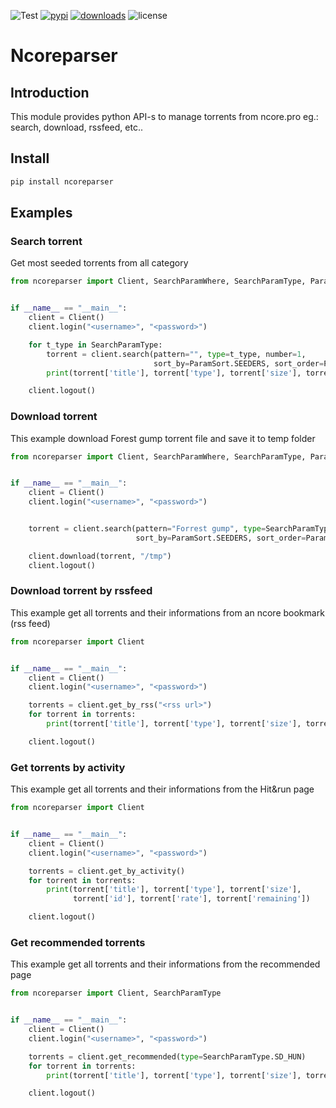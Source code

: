 ![Test](https://img.shields.io/github/actions/workflow/status/radaron/ncoreparser/module_test.yml?label=Test&style=for-the-badge)
[![pypi](https://img.shields.io/pypi/v/ncoreparser?style=for-the-badge)](https://pypi.org/project/ncoreparser/)
[![downloads](https://img.shields.io/pypi/dm/ncoreparser?style=for-the-badge)](https://pypi.org/project/ncoreparser/)
![license](https://img.shields.io/github/license/radaron/ncoreparser?style=for-the-badge)

# Ncoreparser

## Introduction

This module provides python API-s to manage torrents from ncore.pro eg.: search, download, rssfeed, etc..

## Install

``` bash
pip install ncoreparser
```

## Examples



### Search torrent
Get most seeded torrents from all category

``` python
from ncoreparser import Client, SearchParamWhere, SearchParamType, ParamSort, ParamSeq


if __name__ == "__main__":
    client = Client()
    client.login("<username>", "<password>")

    for t_type in SearchParamType:
        torrent = client.search(pattern="", type=t_type, number=1,
                                sort_by=ParamSort.SEEDERS, sort_order=ParamSeq.DECREASING)[0]
        print(torrent['title'], torrent['type'], torrent['size'], torrent['id'])

    client.logout()
```

### Download torrent
This example download Forest gump torrent file and save it to temp folder

``` python
from ncoreparser import Client, SearchParamWhere, SearchParamType, ParamSort, ParamSeq


if __name__ == "__main__":
    client = Client()
    client.login("<username>", "<password>")


    torrent = client.search(pattern="Forrest gump", type=SearchParamType.SD_HUN, number=1,
                            sort_by=ParamSort.SEEDERS, sort_order=ParamSeq.DECREASING)[0]

    client.download(torrent, "/tmp")
    client.logout()
```

### Download torrent by rssfeed
This example get all torrents and their informations from an ncore bookmark (rss feed)

``` python
from ncoreparser import Client


if __name__ == "__main__":
    client = Client()
    client.login("<username>", "<password>")

    torrents = client.get_by_rss("<rss url>")
    for torrent in torrents:
        print(torrent['title'], torrent['type'], torrent['size'], torrent['id'])

    client.logout()
```

### Get torrents by activity
This example get all torrents and their informations from the Hit&run page

``` python
from ncoreparser import Client


if __name__ == "__main__":
    client = Client()
    client.login("<username>", "<password>")

    torrents = client.get_by_activity()
    for torrent in torrents:
        print(torrent['title'], torrent['type'], torrent['size'],
              torrent['id'], torrent['rate'], torrent['remaining'])

    client.logout()
```

### Get recommended torrents
This example get all torrents and their informations from the recommended page

``` python
from ncoreparser import Client, SearchParamType


if __name__ == "__main__":
    client = Client()
    client.login("<username>", "<password>")

    torrents = client.get_recommended(type=SearchParamType.SD_HUN)
    for torrent in torrents:
        print(torrent['title'], torrent['type'], torrent['size'], torrent['id'])

    client.logout()
```
